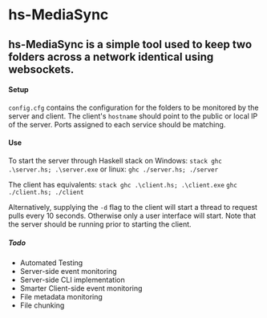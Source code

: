 # hs-MediaSync

hs-MediaSync is a simple tool used to keep two folders across a network identical using websockets.
-----
#### Setup
`config.cfg` contains the configuration for the folders to be monitored by the server and client. The client's `hostname` should point to the public or local IP of the server. Ports assigned to each service should be matching.
#### Use
To start the server through Haskell stack on Windows:
```stack ghc .\server.hs; .\server.exe```
or linux:
```ghc ./server.hs; ./server```

The client has equivalents:
```stack ghc .\client.hs; .\client.exe```
```ghc ./client.hs; ./client```

Alternatively, supplying the `-d` flag to the client will start a thread to request pulls every 10 seconds. Otherwise only a user interface will start.
Note that the server should be running prior to starting the client.

##### Todo
- Automated Testing
- Server-side event monitoring
- Server-side CLI implementation
- Smarter Client-side event monitoring
- File metadata monitoring
- File chunking
